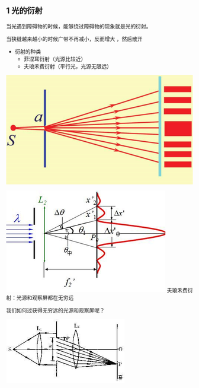 # 

## 1 光的衍射  

当光遇到障碍物的时候，能够绕过障碍物的现象就是光的衍射。

当狭缝越来越小的时候广带不再减小，反而增大 ，然后散开

- 衍射的种类 
  - 菲涅耳衍射（光源比较近）
  - 夫琅禾费衍射（平行光，光源无限远）

![Alt text](image.png)

![Alt text](image-1.png)
夫琅禾费衍射：光源和观察屏都在无穷远

我们如何过获得无穷远的光源和观察屏呢？

![Alt text](image-2.png)

